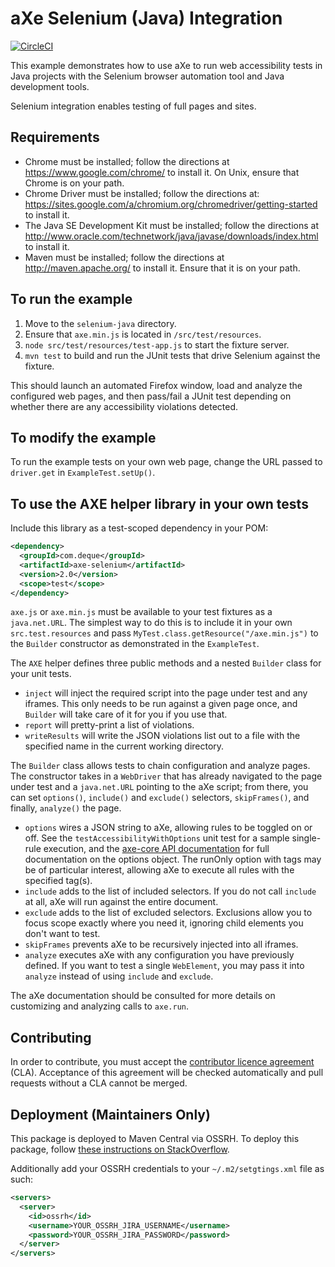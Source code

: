 # aXe Selenium (Java) Integration

[![CircleCI](https://circleci.com/gh/dequelabs/axe-selenium-java.svg?style=svg)](https://circleci.com/gh/dequelabs/axe-selenium-java)

This example demonstrates how to use aXe to run web accessibility tests in Java projects with the Selenium browser automation tool and Java development tools.

Selenium integration enables testing of full pages and sites.

## Requirements

- Chrome must be installed; follow the directions at https://www.google.com/chrome/ to install it. On Unix, ensure that Chrome is on your path.
- Chrome Driver must be installed; follow the directions at: https://sites.google.com/a/chromium.org/chromedriver/getting-started to install it.
- The Java SE Development Kit must be installed; follow the directions at http://www.oracle.com/technetwork/java/javase/downloads/index.html to install it.
- Maven must be installed; follow the directions at http://maven.apache.org/ to install it. Ensure that it is on your path.

## To run the example

1. Move to the `selenium-java` directory.
2. Ensure that `axe.min.js` is located in `/src/test/resources`.
3. `node src/test/resources/test-app.js` to start the fixture server.
4. `mvn test` to build and run the JUnit tests that drive Selenium against the fixture.

This should launch an automated Firefox window, load and analyze the configured web pages, and then pass/fail a JUnit test depending on whether there are any accessibility violations detected.

## To modify the example

To run the example tests on your own web page, change the URL passed to `driver.get` in `ExampleTest.setUp()`.

## To use the AXE helper library in your own tests

Include this library as a test-scoped dependency in your POM:

```xml
<dependency>
  <groupId>com.deque</groupId>
  <artifactId>axe-selenium</artifactId>
  <version>2.0</version>
  <scope>test</scope>
</dependency>
```

`axe.js` or `axe.min.js` must be available to your test fixtures as a `java.net.URL`. The simplest way to do this is to include it in your own `src.test.resources` and pass `MyTest.class.getResource("/axe.min.js")` to the `Builder` constructor as demonstrated in the `ExampleTest`.

The `AXE` helper defines three public methods and a nested `Builder` class for your unit tests.

- `inject` will inject the required script into the page under test and any iframes. This only needs to be run against a given page once, and `Builder` will take care of it for you if you use that.
- `report` will pretty-print a list of violations.
- `writeResults` will write the JSON violations list out to a file with the specified name in the current working directory.

The `Builder` class allows tests to chain configuration and analyze pages. The constructor takes in a `WebDriver` that has already navigated to the page under test and a `java.net.URL` pointing to the aXe script; from there, you can set `options()`, `include()` and `exclude()` selectors, `skipFrames()`, and finally, `analyze()` the page.

- `options` wires a JSON string to aXe, allowing rules to be toggled on or off. See the `testAccessibilityWithOptions` unit test for a sample single-rule execution, and the [axe-core API documentation](https://github.com/dequelabs/axe-core/blob/master/doc/API.md#b-options-parameter) for full documentation on the options object. The runOnly option with tags may be of particular interest, allowing aXe to execute all rules with the specified tag(s).
- `include` adds to the list of included selectors. If you do not call `include` at all, aXe will run against the entire document.
- `exclude` adds to the list of excluded selectors. Exclusions allow you to focus scope exactly where you need it, ignoring child elements you don't want to test.
- `skipFrames` prevents aXe to be recursively injected into all iframes.
- `analyze` executes aXe with any configuration you have previously defined. If you want to test a single `WebElement`, you may pass it into `analyze` instead of using `include` and `exclude`.

The aXe documentation should be consulted for more details on customizing and analyzing calls to `axe.run`.

## Contributing

In order to contribute, you must accept the [contributor licence agreement](https://cla-assistant.io/dequelabs/axe-selenium-java) (CLA). Acceptance of this agreement will be checked automatically and pull requests without a CLA cannot be merged.

## Deployment (Maintainers Only)

This package is deployed to Maven Central via OSSRH. To deploy this package, follow [these instructions on StackOverflow](https://stackoverflow.com/a/42917618).

Additionally add your OSSRH credentials to your `~/.m2/setgtings.xml` file as such:

```xml
<servers>
  <server>
    <id>ossrh</id>
    <username>YOUR_OSSRH_JIRA_USERNAME</username>
    <password>YOUR_OSSRH_JIRA_PASSWORD</password>
  </server>
</servers>
```
